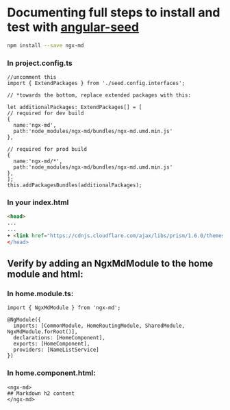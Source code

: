 # Documenting full steps to install and test with [angular-seed](https://github.com/mgechev/angular-seed)  

  ```bash
  npm install --save ngx-md
  ```

### In **project.config.ts**

  ```
  //uncomment this
  import { ExtendPackages } from './seed.config.interfaces';

  // *towards the bottom, replace extended packages with this:

  let additionalPackages: ExtendPackages[] = [
  // required for dev build
  {
    name:'ngx-md',
    path:'node_modules/ngx-md/bundles/ngx-md.umd.min.js'
  },    

  // required for prod build
  {
    name:'ngx-md/*',
    path:'node_modules/ngx-md/bundles/ngx-md.umd.min.js'
  },
  ];    
  this.addPackagesBundles(additionalPackages);
  ```

### In your index.html

```html
<head>
...
...
+ <link href="https://cdnjs.cloudflare.com/ajax/libs/prism/1.6.0/themes/prism-okaidia.min.css>
</head>

```

## Verify by adding an NgxMdModule to the home module and html:

### In **home.module.ts:**

  ```
  import { NgxMdModule } from 'ngx-md';

  @NgModule({
    imports: [CommonModule, HomeRoutingModule, SharedModule, NgxMdModule.forRoot()],
    declarations: [HomeComponent],
    exports: [HomeComponent],
    providers: [NameListService]
  })
  ```

### In **home.component.html:**

  ```
  <ngx-md>
  ## Markdown h2 content
  </ngx-md>
  ```
